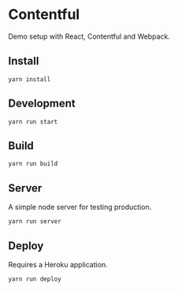 # Contentful

Demo setup with React, Contentful and Webpack.

## Install

```
yarn install
```

## Development

```
yarn run start
```

## Build

```
yarn run build
```

## Server

A simple node server for testing production.

```
yarn run server
```

## Deploy

Requires a Heroku application.

```
yarn run deploy
```